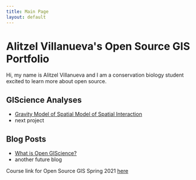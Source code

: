 ```yaml
---
title: Main Page
layout: default
---
```


# Alitzel Villanueva's Open Source GIS Portfolio
Hi, my name is Alitzel Villanueva and I am a conservation biology student excited to learn more about open source.

## GIScience Analyses

- [Gravity Model of Spatial Model of Spatial Interaction](gravity/gravity.md)
- next project

## Blog Posts

- [What is Open GIScience?](blogs/open-source.md)
- another future blog




Course link for Open Source GIS Spring 2021 [here](https://gis4dev.github.io)
